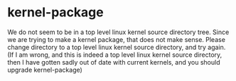 kernel-package
==============

We do not seem to be in a top level linux kernel source directory tree. Since we are trying to make a kernel package, that does not make sense.  Please change directory to a top level linux kernel source directory, and try again. (If I am wrong, and this is indeed a top level linux kernel source directory, then I have gotten sadly out of date with current kernels, and you should upgrade kernel-package)

